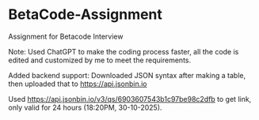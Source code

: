# BetaCode-Assignment

Assignment for Betacode Interview

Note: Used ChatGPT to make the coding process faster, all the code is edited and customized by me to meet the requirements.

Added backend support: Downloaded JSON syntax after making a table, then uploaded that to https://api.jsonbin.io

Used https://api.jsonbin.io/v3/qs/6903607543b1c97be98c2dfb to get link, only valid for 24 hours (18:20PM, 30-10-2025).
